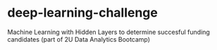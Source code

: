 # deep-learning-challenge
Machine Learning with Hidden Layers to determine succesful funding candidates (part of 2U Data Analytics Bootcamp)
